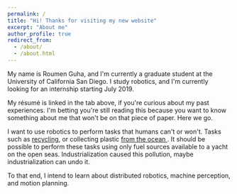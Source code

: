 ```yaml
---
permalink: /
title: "Hi! Thanks for visiting my new website"
excerpt: "About me"
author_profile: true
redirect_from: 
  - /about/
  - /about.html
---
```


My name is Roumen Guha, and I'm currently a graduate student at the University of California San Diego. I study robotics, and I'm currently looking for an internship starting July 2019.

My résumé is linked in the tab above, if you're curious about my past experiences. I'm betting you're still reading this because you want to know something about me that won't be on that piece of paper. Here we go.

I want to use robotics to perform tasks that humans can't or won't. Tasks such as [recycling](https://www.cbc.ca/marketplace/episodes/2019-2020/tracking-your-trash-where-does-your-recycling-really-end-up), or collecting plastic [from the ocean ](https://theoceancleanup.com/great-pacific-garbage-patch/). It should be possible to perform these tasks using only fuel sources available to a yacht on the open seas. Industrialization caused this pollution, maybe industrialization can undo it.

To that end, I intend to learn about distributed robotics, machine perception, and motion planning.

